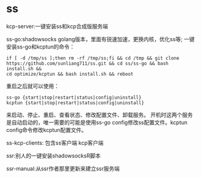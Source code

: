 # ss
kcp-server:一键安装ss和kcp合成版服务端

ss-go:shadowsocks golang版本，里面有锐速加速，更换内核，优化ss等;
一键安装ss-go和kcptun的命令：
```
if [ -d /tmp/ss ];then rm -rf /tmp/ss;fi && cd /tmp && git clone https://github.com/sunliang711/ss.git && cd ss/ss-go && bash install.sh &&
cd optimize/kcptun && bash install.sh && reboot
```

重启之后就可以使用：
```
ss-go {start|stop|restart|status|config|uninstall}
kcptun {start|stop|restart|status|config|uninstall}
```
来启动、停止、重启、查看状态、修改配置文件、卸载服务。
开机时这两个服务是自动启动的，唯一需要的可能是使用ss-go config修改ss配置文件。kcptun config命令修改kcptun配置文件。

ss-kcp-clients: 包含ss客户端 kcp客户端

ssr:别人的一键安装shadowsocksR脚本

ssr-manual:从ssr作者那里更新来建立ssr服务端
